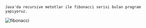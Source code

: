    Java'da recursive metotlar ile fibonacci serisi bulan program yapıyoruz.

![fibonacci](../../../Desktop/images.jpg)